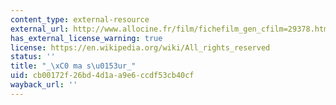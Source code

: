 ```yaml
---
content_type: external-resource
external_url: http://www.allocine.fr/film/fichefilm_gen_cfilm=29378.html
has_external_license_warning: true
license: https://en.wikipedia.org/wiki/All_rights_reserved
status: ''
title: "_\xC0 ma s\u0153ur_"
uid: cb00172f-26bd-4d1a-a9e6-ccdf53cb40cf
wayback_url: ''
---
```

